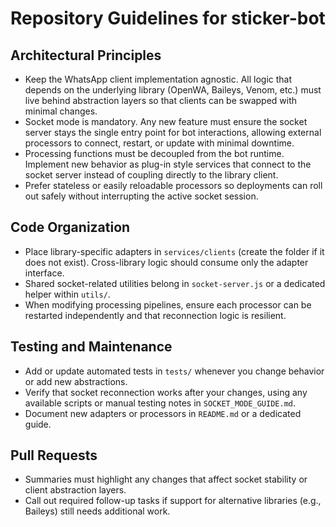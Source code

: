 # Repository Guidelines for sticker-bot

## Architectural Principles
- Keep the WhatsApp client implementation agnostic. All logic that depends on the
  underlying library (OpenWA, Baileys, Venom, etc.) must live behind
  abstraction layers so that clients can be swapped with minimal changes.
- Socket mode is mandatory. Any new feature must ensure the socket server stays
  the single entry point for bot interactions, allowing external processors to
  connect, restart, or update with minimal downtime.
- Processing functions must be decoupled from the bot runtime. Implement new
  behavior as plug-in style services that connect to the socket server instead
  of coupling directly to the library client.
- Prefer stateless or easily reloadable processors so deployments can roll out
  safely without interrupting the active socket session.

## Code Organization
- Place library-specific adapters in `services/clients` (create the folder if it
  does not exist). Cross-library logic should consume only the adapter
  interface.
- Shared socket-related utilities belong in `socket-server.js` or a dedicated
  helper within `utils/`.
- When modifying processing pipelines, ensure each processor can be restarted
  independently and that reconnection logic is resilient.

## Testing and Maintenance
- Add or update automated tests in `tests/` whenever you change behavior or add
  new abstractions.
- Verify that socket reconnection works after your changes, using any available
  scripts or manual testing notes in `SOCKET_MODE_GUIDE.md`.
- Document new adapters or processors in `README.md` or a dedicated guide.

## Pull Requests
- Summaries must highlight any changes that affect socket stability or client
  abstraction layers.
- Call out required follow-up tasks if support for alternative libraries (e.g.,
  Baileys) still needs additional work.

